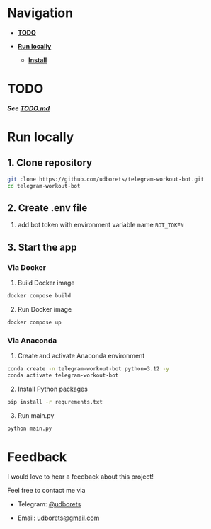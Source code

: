 # Navigation

- **[TODO](#todo)** 

- **[Run locally](#run-locally)**

  - **[Install](#install)**

# TODO

***See [TODO.md](./TODO.md)***

# Run locally

## 1. Clone repository

```bash
git clone https://github.com/udborets/telegram-workout-bot.git
cd telegram-workout-bot
```

## 2. Create .env file

1. add bot token with environment variable name ```BOT_TOKEN```

## 3. Start the app

### Via Docker

1. Build Docker image

```bash
docker compose build
```

2. Run Docker image

```bash
docker compose up
```

### Via Anaconda

1. Create and activate Anaconda environment

```bash
conda create -n telegram-workout-bot python=3.12 -y
conda activate telegram-workout-bot
```

2. Install Python packages

```bash
pip install -r requrements.txt
```

3. Run main.py

```python
python main.py
```

# Feedback

I would love to hear a feedback about this project!

Feel free to contact me via

- Telegram: [@udborets](https://t.me/udborets)

- Email: [udborets@gmail.com](mailto:udborets@gmail.com)
